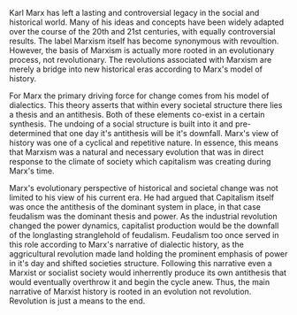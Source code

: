   Karl Marx has left a lasting and controversial legacy in the social and historical world. Many of his ideas and concepts have been widely adapted over the course of the 20th and 21st centuries, with equally controversial results. The label Marxism itself has become synonymous with revoultion. However, the basis of Marxism is actually more rooted in an evolutionary process, not revolutionary. The revolutions associated with Marxism are merely a bridge into new historical eras according to Marx's model of history.
    
  For Marx the primary driving force for change comes from his model of dialectics. This theory asserts that within every societal structure there lies a thesis and an antithesis. Both of these elements co-exist in a certain synthesis. The undoing of a social structure is built into it and pre-determined that one day it's antithesis will be it's downfall. Marx's view of history was one of a cyclical and repetitive nature. In essence, this means that Marxism was a natural and necessary evolution that was in direct response to the climate of society which capitalism was creating during Marx's time. 
  
  Marx's evolutionary perspective of historical and societal change was not limited to his view of his current era. He had argued that Capitalism itself was once the antithesis of the dominant system in place, in that case feudalism was the dominant thesis and power. As the industrial revolution changed the power dynamics, capitalist production would be the downfall of the longlasting stranglehold of feudalism. Feudalism too once served in this role according to Marx's narrative of dialectic history, as the aggricultural revolution made land holding the prominent emphasis of power in it's day and shifted societies structure. Following this narrative even a Marxist or socialist society would inherrently produce its own antithesis that would eventually overthrow it and begin the cycle anew. Thus, the main narrative of Marxist history is rooted in an evolution not revolution. Revolution is just a means to the end.

